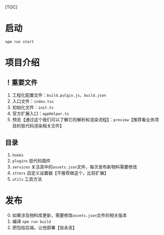 [TOC]

# 启动
`npm run start`

# 项目介绍
## ！重要文件
1. 工程化配置文件：`build.pulgin.js`、`build.json`
2. 入口文件：`index.tsx`
3. 初始化文件：`init.ts`
4. 官方扩展入口：`appHelper.ts`
5. 预览【通过这个我们可以了解它的解析和渲染流程】：`preview`【推荐看业务项目的低代码渲染相关文件】

## 目录
1. `hooks`
2. `plugins` 低代码插件
3. `services` 关注其中的`assets.json`文件，每次发布新物料需要修改
4. `stters` 自定义设置器【不推荐做这个，比较扩展】
5. `utils` 工具方法

# 发布
0. 如果涉及物料库更新，需要修改`assets.json`文件的相关版本
1. 编译 `npm run build`
2. 把包给后端，让他部署【张永吉】